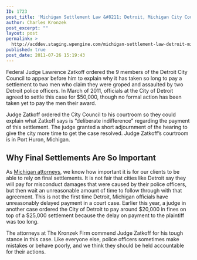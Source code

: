 ```yaml
---
ID: 1723
post_title: 'Michigan Settlement Law &#8211; Detroit, Michigan City Council Members Ordered Into Federal Court'
author: Charles Kronzek
post_excerpt: ""
layout: post
permalink: >
  http://acddev.staging.wpengine.com/michigan-settlement-law-detroit-michigan-city-council-members-ordered-into-federal-court.html
published: true
post_date: 2011-07-26 15:19:43
---
```

Federal Judge Lawrence Zatkoff ordered the 9 members of the Detroit City Council to appear before him to explain why it has taken so long to pay a settlement to two men who claim they were groped and assaulted by two Detroit police officers. In March of 2011, officials at the City of Detroit agreed to settle this case for $50,000, though no formal action has been taken yet to pay the men their award.

Judge Zatkoff ordered the City Council to his courtroom so they could explain what Zatkoff says is “deliberate indifference” regarding the payment of this settlement. The judge granted a short adjournment of the hearing to give the city more time to get the case resolved. Judge Zatkoff’s courtroom is in Port Huron, Michigan.
<h2>Why Final Settlements Are So Important</h2>
As <a href="http://acddev.staging.wpengine.com">Michigan attorneys</a>, we know how important it is for our clients to be able to rely on final settlements. It is not fair that cities like Detroit say they will pay for misconduct damages that were caused by their police officers, but then wait an unreasonable amount of time to follow through with that agreement. This is not the first time Detroit, Michigan officials have unreasonably delayed payment in a court case. Earlier this year, a judge in another case ordered the City of Detroit to pay around $20,000 in fines on top of a $25,000 settlement because the delay on payment to the plaintiff was too long.

The attorneys at The Kronzek Firm commend Judge Zatkoff for his tough stance in this case. Like everyone else, police officers sometimes make mistakes or behave poorly, and we think they should be held accountable for their actions.